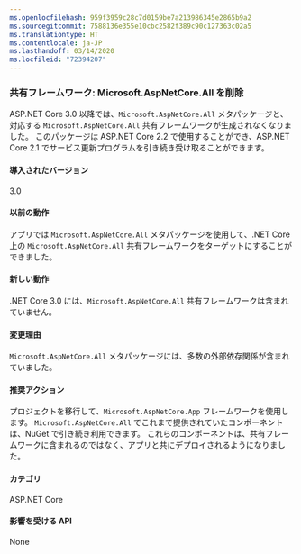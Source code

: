 ```yaml
---
ms.openlocfilehash: 959f3959c28c7d0159be7a213986345e2865b9a2
ms.sourcegitcommit: 7588136e355e10cbc2582f389c90c127363c02a5
ms.translationtype: HT
ms.contentlocale: ja-JP
ms.lasthandoff: 03/14/2020
ms.locfileid: "72394207"
---
```

### <a name="shared-framework-removed-microsoftaspnetcoreall"></a>共有フレームワーク: Microsoft.AspNetCore.All を削除

ASP.NET Core 3.0 以降では、`Microsoft.AspNetCore.All` メタパッケージと、対応する `Microsoft.AspNetCore.All` 共有フレームワークが生成されなくなりました。 このパッケージは ASP.NET Core 2.2 で使用することができ、ASP.NET Core 2.1 でサービス更新プログラムを引き続き受け取ることができます。

#### <a name="version-introduced"></a>導入されたバージョン

3.0

#### <a name="old-behavior"></a>以前の動作

アプリでは `Microsoft.AspNetCore.All` メタパッケージを使用して、.NET Core 上の `Microsoft.AspNetCore.All` 共有フレームワークをターゲットにすることができました。

#### <a name="new-behavior"></a>新しい動作

.NET Core 3.0 には、`Microsoft.AspNetCore.All` 共有フレームワークは含まれていません。

#### <a name="reason-for-change"></a>変更理由

`Microsoft.AspNetCore.All` メタパッケージには、多数の外部依存関係が含まれていました。

#### <a name="recommended-action"></a>推奨アクション

プロジェクトを移行して、`Microsoft.AspNetCore.App` フレームワークを使用します。 `Microsoft.AspNetCore.All` でこれまで提供されていたコンポーネントは、NuGet で引き続き利用できます。 これらのコンポーネントは、共有フレームワークに含まれるのではなく、アプリと共にデプロイされるようになりました。

#### <a name="category"></a>カテゴリ

ASP.NET Core

#### <a name="affected-apis"></a>影響を受ける API

None

<!-- 

#### Affected APIs

Not detectable via API analysis

-->
